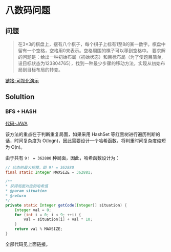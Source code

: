 # 八数码问题

## 问题

> 在3×3的棋盘上，摆有八个棋子，每个棋子上标有1至8的某一数字。棋盘中留有一个空格，空格用0来表示。空格周围的棋子可以移到空格中。
> 要求解的问题是：给出一种初始布局（初始状态）和目标布局（为了使题目简单,设目标状态为123804765），找到一种最少步骤的移动方法，实现从初始布局到目标布局的转变。

[链接-可视化演示](http://senyu.github.io/8nums/DBFS/)

## Solultion

### BFS + HASH

[代码-JAVA](https://github.com/patricklin2018/DataStructures-Algorithmns/blob/master/applied/8numbers/bfs.java)

该方法的重点在于判断重复局面，如果采用 HashSet 等红黑树进行遍历判断的话，时间复杂度为 O(logn)，因此需要设计一个哈希函数，将判重时间复杂度缩短为 O(n)。

由于共有 `9！ = 362880` 种局面，因此，哈希函数设计为：

``` JAVA
// 状态树最大规模，即 9! = 362880
final static Integer MAXSIZE = 362881;

/**
* 获得局面对应的哈希值
* @param situation
* @return
*/
private static Integer getCode(Integer[] situation) {
    Integer val = 0;
    for (int i = 0; i < 9; ++i) {
        val = situation[i] + val * 10;
    }
    return val % MAXSIZE;
}
```

全部代码见上面链接。
